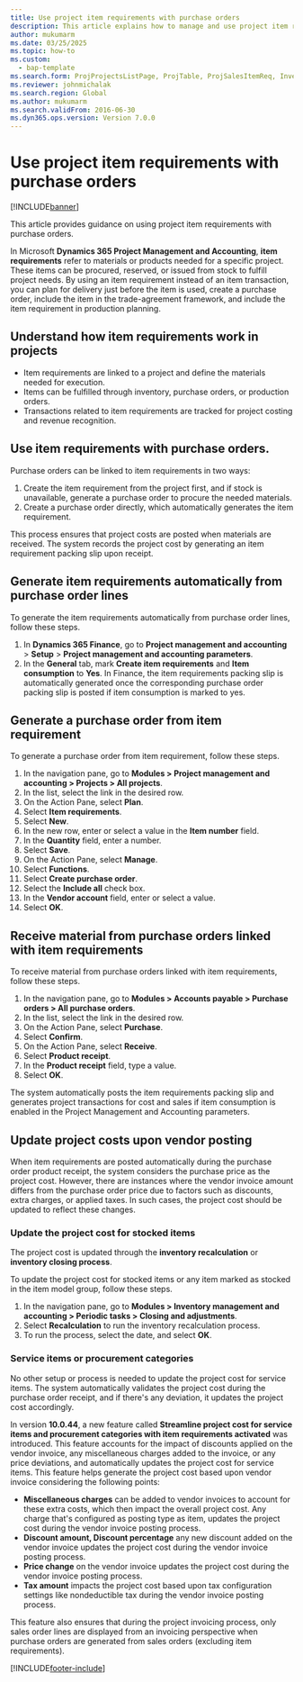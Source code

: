 ```yaml
--- 
title: Use project item requirements with purchase orders
description: This article explains how to manage and use project item requirements with purchase order. 
author: mukumarm
ms.date: 03/25/2025
ms.topic: how-to 
ms.custom: 
  - bap-template
ms.search.form: ProjProjectsListPage, ProjTable, ProjSalesItemReq, InventItemIdLookupSimple, PurchCreateFromSalesOrder, VendAccountItemLookup, PurchTable, PurchEditLines   
ms.reviewer: johnmichalak
ms.search.region: Global
ms.author: mukumarm
ms.search.validFrom: 2016-06-30 
ms.dyn365.ops.version: Version 7.0.0 
---
```


# Use project item requirements with purchase orders

[!INCLUDE[banner](../includes/banner.md)]

This article provides guidance on using project item requirements with purchase orders.

In Microsoft **Dynamics 365 Project Management and Accounting**, **item requirements** refer to materials or products needed for a specific project. These items can be procured, reserved, or issued from stock to fulfill project needs. By using an item requirement instead of an item transaction, you can plan for delivery just before the item is used, create a purchase order, include the item in the trade-agreement framework, and include the item requirement in production planning. 

## Understand how item requirements work in projects

- Item requirements are linked to a project and define the materials needed for execution.
- Items can be fulfilled through inventory, purchase orders, or production orders.
- Transactions related to item requirements are tracked for project costing and revenue recognition.

## Use item requirements with purchase orders. 

Purchase orders can be linked to item requirements in two ways:  

1. Create the item requirement from the project first, and if stock is unavailable, generate a purchase order to procure the needed materials.  
1. Create a purchase order directly, which automatically generates the item requirement.  

This process ensures that project costs are posted when materials are received. The system records the project cost by generating an item requirement packing slip upon receipt.

## Generate item requirements automatically from purchase order lines

To generate the item requirements automatically from purchase order lines, follow these steps.

1. In **Dynamics 365 Finance**, go to **Project management and accounting** > **Setup** > **Project management and accounting parameters**.
1. In the **General** tab, mark **Create item requirements** and **Item consumption** to **Yes**. In Finance, the item requirements packing slip is automatically generated once the corresponding purchase order packing slip is posted if item consumption is marked to yes. 

## Generate a purchase order from item requirement

To generate a purchase order from item requirement, follow these steps.

1. In the navigation pane, go to **Modules > Project management and accounting > Projects > All projects**.
1. In the list, select the link in the desired row.
1. On the Action Pane, select **Plan**.
1. Select **Item requirements**.
1. Select **New**.
1. In the new row, enter or select a value in the **Item number** field.
1. In the **Quantity** field, enter a number.
1. Select **Save**.
1. On the Action Pane, select **Manage**.
1. Select **Functions**.
1. Select **Create purchase order**.
1. Select the **Include all** check box.
1. In the **Vendor account** field, enter or select a value.
1. Select **OK**.

## Receive material from purchase orders linked with item requirements

To receive material from purchase orders linked with item requirements, follow these steps.

1. In the navigation pane, go to **Modules > Accounts payable > Purchase orders > All purchase orders**.
1. In the list, select the link in the desired row.
1. On the Action Pane, select **Purchase**.
1. Select **Confirm**.
1. On the Action Pane, select **Receive**.
1. Select **Product receipt**.
1. In the **Product receipt** field, type a value.
1. Select **OK**.

The system automatically posts the item requirements packing slip and generates project transactions for cost and sales if item consumption is enabled in the Project Management and Accounting parameters.

## Update project costs upon vendor posting

When item requirements are posted automatically during the purchase order product receipt, the system considers the purchase price as the project cost. However, there are instances where the vendor invoice amount differs from the purchase order price due to factors such as discounts, extra charges, or applied taxes. In such cases, the project cost should be updated to reflect these changes.

### Update the project cost for stocked items

The project cost is updated through the **inventory recalculation** or **inventory closing process**.

To update the project cost for stocked items or any item marked as stocked in the item model group, follow these steps.

1. In the navigation pane, go to **Modules > Inventory management and accounting > Periodic tasks > Closing and adjustments**.
1. Select **Recalculation** to run the inventory recalculation process.
1. To run the process, select the date, and select **OK**. 

### Service items or procurement categories

No other setup or process is needed to update the project cost for service items. The system automatically validates the project cost during the purchase order receipt, and if there's any deviation, it updates the project cost accordingly.

In version **10.0.44**, a new feature called **Streamline project cost for service items and procurement categories with item requirements activated** was introduced. This feature accounts for the impact of discounts applied on the vendor invoice, any miscellaneous charges added to the invoice, or any price deviations, and automatically updates the project cost for service items. This feature helps generate the project cost based upon vendor invoice considering the following points:

- **Miscellaneous charges** can be added to vendor invoices to account for these extra costs, which then impact the overall project cost. Any charge that's configured as posting type as item, updates the project cost during the vendor invoice posting process. 
- **Discount amount, Discount percentage** any new discount added on the vendor invoice updates the project cost during the vendor invoice posting process.
- **Price change** on the vendor invoice updates the project cost during the vendor invoice posting process.
- **Tax amount** impacts the project cost based upon tax configuration settings like nondeductible tax during the vendor invoice posting process. 

This feature also ensures that during the project invoicing process, only sales order lines are displayed from an invoicing perspective when purchase orders are generated from sales orders (excluding item requirements).

[!INCLUDE[footer-include](../../includes/footer-banner.md)]

